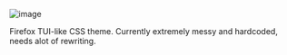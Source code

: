 ![image](https://github.com/user-attachments/assets/ddbbe2f7-314d-4e58-bcd6-4c6d27e1dd58)

Firefox TUI-like CSS theme. Currently extremely messy and hardcoded, needs alot of rewriting.
